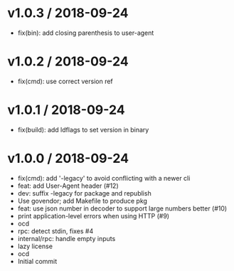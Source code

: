 
v1.0.3 / 2018-09-24
===================

  * fix(bin): add closing parenthesis to user-agent

v1.0.2 / 2018-09-24
===================

  * fix(cmd): use correct version ref

v1.0.1 / 2018-09-24
===================

  * fix(build): add ldflags to set version in binary

v1.0.0 / 2018-09-24
===================

  * fix(cmd): add '-legacy' to avoid conflicting with a newer cli
  * feat: add User-Agent header (#12)
  * dev: suffix -legacy for package and republish
  * Use govendor; add Makefile to produce pkg
  * feat: use json number in decoder to support large numbers better (#10)
  * print application-level errors when using HTTP (#9)
  * ocd
  * rpc: detect stdin, fixes #4
  * internal/rpc: handle empty inputs
  * lazy license
  * ocd
  * Initial commit
